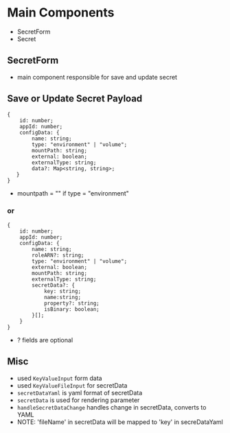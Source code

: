 # Main Components #
* SecretForm
* Secret

## SecretForm ##
* main component responsible for save and update secret

## Save or Update Secret Payload ##
```
{
    id: number;
    appId: number;
    configData: {
        name: string;
        type: "environment" | "volume";
        mountPath: string;
        external: boolean;
        externalType: string;
        data?: Map<string, string>; 
   }
}
```
* mountpath = "" if type = "environment"
 
 
 ### or ###
```
{
    id: number;
    appId: number;
    configData: {
        name: string;
        roleARN?: string;
        type: "environment" | "volume";
        external: boolean;
        mountPath: string;
        externalType: string;
        secretData?: {
            key: string; 
            name:string; 
            property?: string; 
            isBinary: boolean;
        }[];
    }
}
```

* ? fields are optional


## Misc ##
* used `KeyValueInput` form data
* used `KeyValueFileInput` for secretData
* `secretDataYaml` is yaml format of secretData
* `secretData` is used for rendering parameter 
* `handleSecretDataChange` handles change in secretData, converts to YAML
* NOTE: 'fileName' in secretData will be mapped to 'key' in secreDataYaml
 

